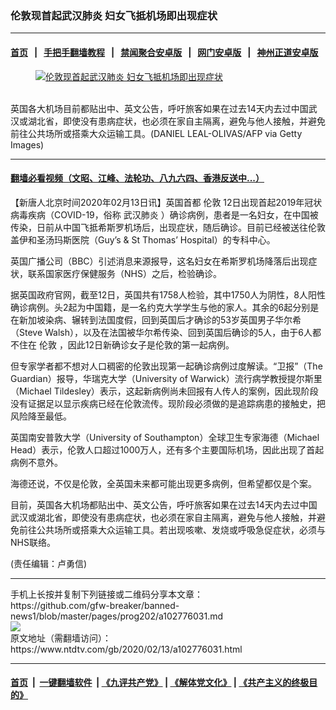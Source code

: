 ### 伦敦现首起武汉肺炎 妇女飞抵机场即出现症状
------------------------

#### [首页](https://github.com/gfw-breaker/banned-news1/blob/master/README.md) &nbsp;&nbsp;|&nbsp;&nbsp; [手把手翻墙教程](https://github.com/gfw-breaker/guides/wiki) &nbsp;&nbsp;|&nbsp;&nbsp; [禁闻聚合安卓版](https://github.com/gfw-breaker/bn-android) &nbsp;&nbsp;|&nbsp;&nbsp; [网门安卓版](https://github.com/oGate2/oGate) &nbsp;&nbsp;|&nbsp;&nbsp; [神州正道安卓版](https://github.com/SzzdOgate/update) 



<div><div class="featured_image">
 <a href="https://i.ntdtv.com/assets/uploads/2020/02/GettyImages-1197106259.jpg" target="_blank">
  <figure>
   <img alt="伦敦现首起武汉肺炎 妇女飞抵机场即出现症状" src="https://i.ntdtv.com/assets/uploads/2020/02/GettyImages-1197106259-800x450.jpg"/>
  </figure><br/>
 </a>
 <span class="caption">
  英国各大机场目前都贴出中、英文公告，呼吁旅客如果在过去14天内去过中国武汉或湖北省，即使没有患病症状，也必须在家自主隔离，避免与他人接触，并避免前往公共场所或搭乘大众运输工具。(DANIEL LEAL-OLIVAS/AFP via Getty Images)
 </span>
</div>
</div><hr/>

#### [翻墙必看视频（文昭、江峰、法轮功、八九六四、香港反送中...）](https://github.com/gfw-breaker/banned-news1/blob/master/pages/link3.md)

<div><div class="post_content" itemprop="articleBody">
 <p>
  【新唐人北京时间2020年02月13日讯】英国首都
  <ok href="https://www.ntdtv.com/gb/伦敦.htm">
   伦敦
  </ok>
  12日出现首起2019年冠状病毒疾病（COVID-19，俗称
  <ok href="https://www.ntdtv.com/gb/武汉肺炎.htm">
   武汉肺炎
  </ok>
  ）确诊病例，患者是一名妇女，在中国被传染，日前从中国飞抵希斯罗机场后，出现症状，随后确诊。目前已经被送往伦敦盖伊和圣汤玛斯医院（Guy’s &amp; St Thomas’ Hospital）的专科中心。
 </p>
 <p>
  英国广播公司（BBC）引述消息来源报导，这名妇女在希斯罗机场降落后出现症状，联系国家医疗保健服务（NHS）之后，检验确诊。
 </p>
 <p>
  据英国政府官网，截至12日，英国共有1758人检验，其中1750人为阴性，8人阳性确诊病例。头2起为中国籍，是一名约克大学学生与他的家人。其余的6起分别是在新加坡染病、辗转到法国度假，回到英国后才确诊的53岁英国男子华尔希（Steve Walsh），以及在法国被华尔希传染、回到英国后确诊的5人，由于6人都不住在
  <ok href="https://www.ntdtv.com/gb/伦敦.htm">
   伦敦
  </ok>
  ，因此12日新确诊女子是伦敦的第一起病例。
 </p>
 <p>
  但专家学者都不想对人口稠密的伦敦出现第一起确诊病例过度解读。“卫报”（The Guardian）报导，华瑞克大学（University of Warwick）流行病学教授提尔斯里（Michael Tildesley）表示，这起新病例尚未回报有人传人的案例，因此现阶段没有证据足以显示疾病已经在伦敦流传。现阶段必须做的是追踪病患的接触史，把风险降至最低。
 </p>
 <p>
  英国南安普敦大学（University of Southampton）全球卫生专家海德（Michael Head）表示，伦敦人口超过1000万人，还有多个主要国际机场，因此出现了首起病例不意外。
 </p>
 <p>
  海德还说，不仅是伦敦，全英国未来都可能出现更多病例，但希望都仅是个案。
 </p>
 <p>
  目前，英国各大机场都贴出中、英文公告，呼吁旅客如果在过去14天内去过中国武汉或湖北省，即使没有患病症状，也必须在家自主隔离，避免与他人接触，并避免前往公共场所或搭乘大众运输工具。若出现咳嗽、发烧或呼吸急促症状，必须与NHS联络。
 </p>
 <p>
  (责任编辑：卢勇信)
 </p>
 <div class="single_ad">
 </div>
</div>
</div>
<hr/>
手机上长按并复制下列链接或二维码分享本文章：<br/>
https://github.com/gfw-breaker/banned-news1/blob/master/pages/prog202/a102776031.md <br/>
<a href='https://github.com/gfw-breaker/banned-news1/blob/master/pages/prog202/a102776031.md'><img src='https://github.com/gfw-breaker/banned-news1/blob/master/pages/prog202/a102776031.md.png'/></a> <br/>
原文地址（需翻墙访问）：https://www.ntdtv.com/gb/2020/02/13/a102776031.html


------------------------
#### [首页](https://github.com/gfw-breaker/banned-news1/blob/master/README.md) &nbsp;|&nbsp; [一键翻墙软件](https://github.com/gfw-breaker/nogfw/blob/master/README.md) &nbsp;| [《九评共产党》](https://github.com/gfw-breaker/9ping.md/blob/master/README.md#九评之一评共产党是什么) | [《解体党文化》](https://github.com/gfw-breaker/jtdwh.md/blob/master/README.md) | [《共产主义的终极目的》](https://github.com/gfw-breaker/gczydzjmd.md/blob/master/README.md)


<img src='http://gfw-breaker.win/banned-news/pages/prog202/a102776031.md' width='0px' height='0px'/>